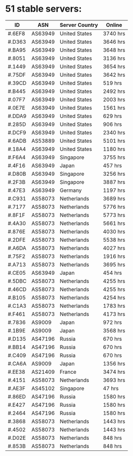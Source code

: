# 51 stable servers:

| ID | ASN | Server Country | Online |
| ------ | ------ | ------ | ------ |
| #.6EF8 | AS63949 | United States | 3740 hrs |
| #.D363 | AS63949 | United States | 3646 hrs |
| #.BA95 | AS63949 | United States | 3648 hrs |
| #.8051 | AS63949 | United States | 3136 hrs |
| #.1449 | AS63949 | United States | 3654 hrs |
| #.75DF | AS63949 | United States | 3642 hrs |
| #.39CD | AS63949 | United States | 519 hrs |
| #.B445 | AS63949 | United States | 2492 hrs |
| #.07F7 | AS63949 | United States | 2003 hrs |
| #.0E7E | AS63949 | United States | 1561 hrs |
| #.DDA9 | AS63949 | United States | 629 hrs |
| #.285D | AS63949 | United States | 906 hrs |
| #.DCF9 | AS63949 | United States | 2340 hrs |
| #.6ADB | AS53889 | United States | 5101 hrs |
| #.18A4 | AS63949 | United States | 1180 hrs |
| #.F6A4 | AS63949 | Singapore | 3755 hrs |
| #.4F16 | AS63949 | Japan | 457 hrs |
| #.D80B | AS63949 | Singapore | 3256 hrs |
| #.2F3B | AS63949 | Singapore | 3887 hrs |
| #.47E3 | AS63949 | Germany | 1197 hrs |
| #.C931 | AS58073 | Netherlands | 3689 hrs |
| #.7177 | AS58073 | Netherlands | 5776 hrs |
| #.8F1F | AS58073 | Netherlands | 5773 hrs |
| #.4A30 | AS58073 | Netherlands | 5661 hrs |
| #.876E | AS58073 | Netherlands | 4030 hrs |
| #.2DFE | AS58073 | Netherlands | 5538 hrs |
| #.A6DA | AS58073 | Netherlands | 4027 hrs |
| #.75F2 | AS58073 | Netherlands | 1916 hrs |
| #.A713 | AS58073 | Netherlands | 3695 hrs |
| #.CE05 | AS63949 | Japan | 454 hrs |
| #.5DBC | AS58073 | Netherlands | 4255 hrs |
| #.46CD | AS58073 | Netherlands | 4255 hrs |
| #.B105 | AS58073 | Netherlands | 4254 hrs |
| #.C1A3 | AS58073 | Netherlands | 1783 hrs |
| #.F461 | AS58073 | Netherlands | 4173 hrs |
| #.7836 | AS9009 | Japan | 972 hrs |
| #.1B9E | AS9009 | Japan | 3568 hrs |
| #.D135 | AS47196 | Russia | 670 hrs |
| #.BB14 | AS47196 | Russia | 670 hrs |
| #.C409 | AS47196 | Russia | 670 hrs |
| #.CA6A | AS9009 | Japan | 1356 hrs |
| #.EE38 | AS21409 | France | 3474 hrs |
| #.4151 | AS58073 | Netherlands | 3693 hrs |
| #.AE3F | AS45102 | Singapore | 47 hrs |
| #.86ED | AS47196 | Russia | 1580 hrs |
| #.E427 | AS47196 | Russia | 1580 hrs |
| #.2464 | AS47196 | Russia | 1580 hrs |
| #.3868 | AS58073 | Netherlands | 1443 hrs |
| #.4502 | AS58073 | Netherlands | 1443 hrs |
| #.D02E | AS58073 | Netherlands | 848 hrs |
| #.853B | AS58073 | Netherlands | 848 hrs |

